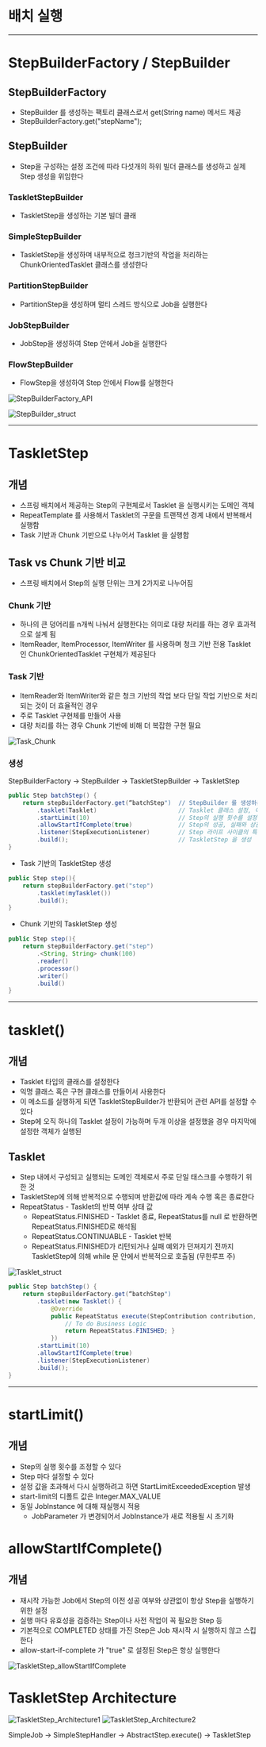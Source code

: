 
# 배치 실행

---

# StepBuilderFactory / StepBuilder

## StepBuilderFactory

- StepBuilder 를 생성하는 팩토리 클래스로서 get(String name) 메서드 제공
- StepBuilderFactory.get("stepName");

## StepBuilder

- Step을 구성하는 설정 조건에 따라 다섯개의 하위 빌더 클래스를 생성하고 실제 Step 생성을 위임한다

### TaskletStepBuilder

- TaskletStep을 생성하는 기본 빌더 클래

### SimpleStepBuilder

- TaskletStep을 생성하며 내부적으로 청크기반의 작업을 처리하는 ChunkOrientedTasklet 클래스를 생성한다

### PartitionStepBuilder

- PartitionStep을 생성하며 멀티 스레드 방식으로 Job을 실행한다 

### JobStepBuilder

- JobStep을 생성하여 Step 안에서 Job을 실행한다 

### FlowStepBuilder

- FlowStep을 생성하여 Step 안에서 Flow를 실행한다

![StepBuilderFactory_API](img/StepBuilderFactory_API.png)

![StepBuilder_struct](img/StepBuilder_struct.png)


---

# TaskletStep

## 개념

- 스프링 배치에서 제공하는 Step의 구현체로서 Tasklet 을 실행시키는 도메인 객체 
- RepeatTemplate 를 사용해서 Tasklet의 구문을 트랜잭션 경계 내에서 반복해서 실행함
- Task 기반과 Chunk 기반으로 나누어서 Tasklet 을 실행함

## Task vs Chunk 기반 비교

- 스프링 배치에서 Step의 실행 단위는 크게 2가지로 나누어짐

### Chunk 기반

- 하나의 큰 덩어리를 n개씩 나눠서 실행한다는 의미로 대량 처리를 하는 경우 효과적으로 설계 됨 
- ItemReader, ItemProcessor, ItemWriter 를 사용하며 청크 기반 전용 Tasklet 인 ChunkOrientedTasklet 구현체가 제공된다 

### Task 기반 

- ItemReader와 ItemWriter와 같은 청크 기반의 작업 보다 단일 작업 기반으로 처리되는 것이 더 효율적인 경우
- 주로 Tasklet 구현체를 만들어 사용 
- 대량 처리를 하는 경우 Chunk 기반에 비해 더 복잡한 구현 필요

![Task_Chunk](img/Task_Chunk.png)

### 생성

StepBuilderFactory -> StepBuilder -> TaskletStepBuilder -> TaskletStep

```java
public Step batchStep() {
    return stepBuilderFactory.get(“batchStep")  // StepBuilder 를 생성하는 팩토리,  Step 의 이름을 매개변수로 받음
        .tasklet(Tasklet)                       // Tasklet 클래스 설정, 이 메서드를 실행하면 TaskletStepBuilder 반환
        .startLimit(10)                         // Step의 실행 횟수를 설정, 설정한 만큼 실행되고 초과시 오류 발생, 기본값음 INTEGER.MAX_VALUE
        .allowStartIfComplete(true)             // Step의 성공, 실패와 상관없이 항상 Step 을 실행하기 위한 설정
        .listener(StepExecutionListener)        // Step 라이프 사이클의 특정 시점에 콜백 제공받도록 StepExecutionListener 설정
        .build();                               // TaskletStep 을 생성
}
```

- Task 기반의 TaskletStep 생성 
```java
public Step step(){
    return stepBuilderFactory.get("step")
        .tasklet(myTasklet())
        .build();
}
```

- Chunk 기반의 TaskletStep 생성
```java
public Step step(){
    return stepBuilderFactory.get("step")
        .<String, String> chunk(100)
        .reader()
        .processor()
        .writer()
        .build()
}
```


---

# tasklet()

## 개념

- Tasklet 타입의 클래스를 설정한다
- 익명 클래스 혹은 구현 클래스를 만들어서 사용한다
- 이 메소드를 실행하게 되면 TaskletStepBuilder가 반환되어 관련 API를 설정할 수 있다
- Step에 오직 하나의 Tasklet 설정이 가능하며 두개 이상을 설정했을 경우 마지막에 설정한 객체가 실행된
 
## Tasklet

- Step 내에서 구성되고 실행되는 도메인 객체로서 주로 단일 태스크를 수행하기 위한 것
- TaskletStep에 의해 반복적으로 수행되며 반환값에 따라 계속 수행 혹은 종료한다
- RepeatStatus - Tasklet의 반복 여부 상태 값
  - RepeatStatus.FINISHED - Tasklet 종료, RepeatStatus를 null 로 반환하면 RepeatStatus.FINISHED로 해석됨
  - RepeatStatus.CONTINUABLE - Tasklet 반복
  - RepeatStatus.FINISHED가 리턴되거나 실패 예외가 던져지기 전까지 TaskletStep에 의해 while 문 안에서 반복적으로 호출됨 (무한루프 주)

![Tasklet_struct](img/Tasklet_struct.png)

```java
public Step batchStep() {
    return stepBuilderFactory.get(“batchStep")
        .tasklet(new Tasklet() {
            @Override
            public RepeatStatus execute(StepContribution contribution, ChunkContext chunkContext) throws Exception {
                // To do Business Logic
                return RepeatStatus.FINISHED; }
            })
        .startLimit(10)
        .allowStartIfComplete(true)
        .listener(StepExecutionListener)
        .build();
}
```

---

# startLimit()

## 개념

- Step의 실행 횟수를 조정할 수 있다
- Step 마다 설정할 수 있다
- 설정 값을 초과해서 다시 실행하려고 하면 StartLimitExceededException 발생 
- start-limit의 디폴트 값은 Integer.MAX_VALUE
- 동일 JobInstance 에 대해 재실행시 적용
  - JobParameter 가 변경되어서 JobInstance가 새로 적용될 시 초기화


# allowStartIfComplete()

## 개념

- 재시작 가능한 Job에서 Step의 이전 성공 여부와 상관없이 항상 Step을 실행하기 위한 설정
- 실행 마다 유효성을 검증하는 Step이나 사전 작업이 꼭 필요한 Step 등
- 기본적으로 COMPLETED 상태를 가진 Step은 Job 재시작 시 실행하지 않고 스킵한다
- allow-start-if-complete 가 "true" 로 설정된 Step은 항상 실행한다

![TaskletStep_allowStartIfComplete](img/TaskletStep_allowStartIfComplete.png)


# TaskletStep Architecture

![TaskletStep_Architecture1](img/TaskletStep_Architecture1.png)
![TaskletStep_Architecture2](img/TaskletStep_Architecture2.png)

SimpleJob -> SimpleStepHandler -> AbstractStep.execute() -> TaskletStep